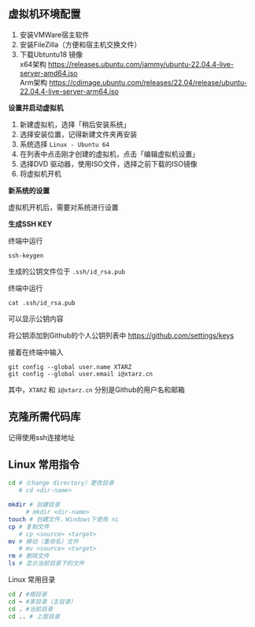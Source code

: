 
## 虚拟机环境配置

1. 安装VMWare宿主软件
2. 安装FileZilla（方便和宿主机交换文件）
3. 下载Ubtuntu18 镜像    
   x64架构  https://releases.ubuntu.com/jammy/ubuntu-22.04.4-live-server-amd64.iso  
   Arm架构 https://cdimage.ubuntu.com/releases/22.04/release/ubuntu-22.04.4-live-server-arm64.iso


**设置并启动虚拟机**

1. 新建虚拟机，选择「稍后安装系统」
2. 选择安装位置，记得新建文件夹再安装
3. 系统选择 `Linux - Ubuntu 64`
4. 在列表中点击刚才创建的虚拟机，点击「编辑虚拟机设置」
5. 选择DVD 驱动器，使用ISO文件，选择之前下载的ISO镜像
6. 将虚拟机开机
   
**新系统的设置**

虚拟机开机后，需要对系统进行设置

**生成SSH KEY**

终端中运行

```
ssh-keygen
```

生成的公钥文件位于 `.ssh/id_rsa.pub`

终端中运行

```
cat .ssh/id_rsa.pub
```

可以显示公钥内容

将公钥添加到Github的个人公钥列表中 https://github.com/settings/keys 

接着在终端中输入

```
git config --global user.name XTARZ
git config --global user.email i@xtarz.cn
```

其中，`XTARZ` 和 `i@xtarz.cn` 分别是Github的用户名和邮箱





## 克隆所需代码库

记得使用ssh连接地址



## Linux 常用指令

```bash
cd #（change directory）更改目录
   # cd <dir-name>

mkdir # 创建目录
     # mkdir <dir-name>
touch # 创建文件，Windows下使用 ni
cp # 复制文件
   # cp <source> <target>
mv # 移动（重命名）文件
   # mv <source> <target>
rm # 删除文件
ls # 显示当前目录下的文件
```

Linux 常用目录

```bash
cd / #根目录
cd ~ #家目录（主目录）
cd . #当前目录
cd .. # 上层目录
```
